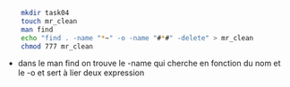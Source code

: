 ``` bash
    mkdir task04
    touch mr_clean
    man find
    echo "find . -name "*~" -o -name "#*#" -delete" > mr_clean
    chmod 777 mr_clean
```
- dans le man find on trouve le -name qui cherche en fonction du nom et le -o et sert à lier deux expression
